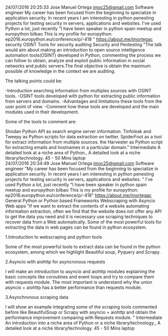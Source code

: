 24/07/2016 20:25:33	Jose Manuel Ortega	jmoc25@gmail.com	Software engineer	My career has been focused from the beginning to specialize in application security.  In recent years I am interesting in python penesting projects for testing security in servers, applications and websites.	I've used Python a lot, just recently	"I have been speaker in python spain meetup and europython bilbao
This is my profile for europython:
ep2016.europython.eu/conference/p/-418
"	https://about.me/jmortegac	security	OSINT Tools for security auditing	Security and Pentesting	"The talk would aim about making an introduction to open source intelligence automation tools(OSINT)  developed in Python, commenting the process we can follow to obtain, analyze and exploit  public information in social networks and public servers.The final objective is obtain the  maximum possible of knowledge in the context we are auditing.

The talking points could be:

-Introduction searching information from multiples sources with OSINT tools.
-OSINT tools developed with python for extracting public information from servers and domains.
-Advantages and limitations these tools from the user point of view.
-Comment how these tools are developed and the main modules used in their development.

Some of the tools to comment are:

Shodan Python API as search engine server information.
Tinfoleak and Tweepy as Python scripts for data extraction on twitter.
SpiderFoot as a tool for extract information from multiple sources.
the Harvester as Python script for extracting emails and hostnames in a particular domain."	Intermediate	A detailed look at a niche area of Python., A detailed look at a niche library/technology.	45 - 50 Mins		laptop									
24/07/2016 20:34:49	Jose Manuel Ortega	jmoc25@gmail.com	Software engineer	"My career has been focused from the beginning to specialize in application security.  In recent years I am interesting in python penesting projects for testing security in servers, applications and websites.
"	I've used Python a lot, just recently	"I have been speaker in python spain meetup and europython bilbao
This is my profile for europython:
ep2016.europython.eu/conference/p/-418"	https://about.me/jmortegac	General Python or Python based Frameworks	Webscraping with Asyncio	Web apps	"If we want to extract the contents of a website automating information extraction, often we find that the website does not offer any API to get the data you need and it is necessary use scraping techniques to recover data from a Web automatically. Some of the most powerful tools for extracting the data in web pages can be found in python ecosystem.

1.Introduction to webscraping and python tools

Some of the most powerful tools to extract data can be found in the python ecosystem, among which we highlight Beautiful soup, Pyquery and Scrapy.


2.Asyncio with aiohttp for asyncronous requests

I will make an introduction to asyncio and aiohttp modules explaining the basic concepts like coroutines and event loops and try to compare them with requests module. The most important is understand why the union asyncio + aiohttp has a better performance than requests module.

3.Asynchronous scraping data

I will show an example integrating some of the scraping tools commented before like BeautifulSoup or Scrapy with asyncio + aiohttp and obtain the performance improvement comparing with Requests module.
"	Intermediate	An introduction into a niche area of Python or a niche library/technology., A detailed look at a niche library/technology.	45 - 50 Mins		laptop									
